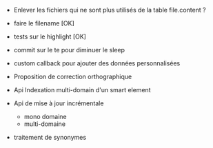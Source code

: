 
* Enlever les fichiers qui ne sont plus utilisés de la table file.content ?

* faire le filename   [OK]

* tests sur le highlight [OK]

* commit sur le te pour diminuer le sleep

* custom callback pour ajouter des données personnalisées

* Proposition de correction orthographique


* Api Indexation multi-domain d'un smart element

* Api de mise à jour incrémentale
  * mono domaine
  * multi-domaine
  
* traitement de synonymes


